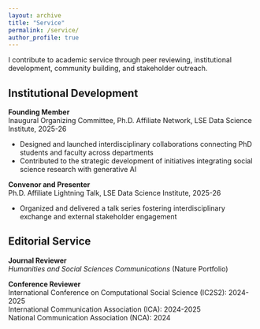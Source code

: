 ```yaml
---
layout: archive
title: "Service"
permalink: /service/
author_profile: true
---
```


I contribute to academic service through peer reviewing, institutional development, community building, and stakeholder outreach.

## Institutional Development

**Founding Member**  
Inaugural Organizing Committee, Ph.D. Affiliate Network, LSE Data Science Institute, 2025-26

- Designed and launched interdisciplinary collaborations connecting PhD students and faculty across departments
- Contributed to the strategic development of initiatives integrating social science research with generative AI
  
**Convenor and Presenter**  
Ph.D. Affiliate Lightning Talk, LSE Data Science Institute, 2025-26

- Organized and delivered a talk series fostering interdisciplinary exchange and external stakeholder engagement
  
## Editorial Service

**Journal Reviewer**  
*Humanities and Social Sciences Communications* (Nature Portfolio)

**Conference Reviewer**  
International Conference on Computational Social Science (IC2S2): 2024-2025  
International Communication Association (ICA): 2024-2025  
National Communication Association (NCA): 2024
